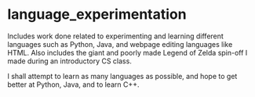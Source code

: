 # language_experimentation

Includes work done related to experimenting and learning different languages such as Python, Java, and webpage editing languages like HTML. Also includes the giant and poorly made Legend of Zelda spin-off I made during an introductory CS class.  

I shall attempt to learn as many languages as possible, and hope to get better at Python, Java, and to learn C++. 

